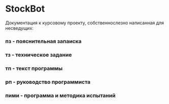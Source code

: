 # StockBot
Документация к курсовому проекту,  собственнослезно написанная
для несведущих: 
### пз - пояснительная запаиска
### тз - техническое задание 
### тп - текст программы
### рп - руководство программиста
### пими - программа и методика испытаний
